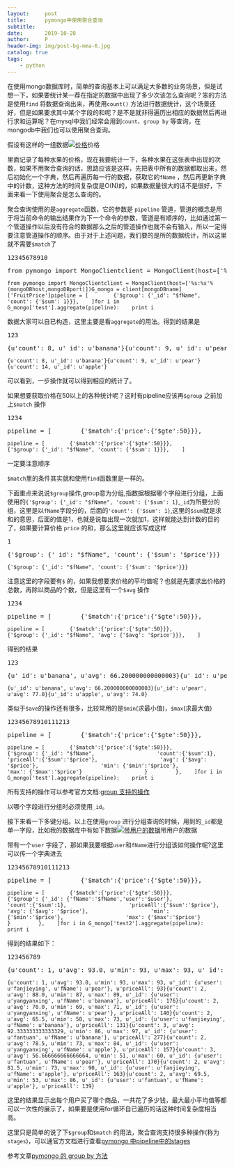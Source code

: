 ```yaml
---
layout:     post
title:      pymongo中使用聚合查询
subtitle:   
date:       2019-10-28
author:     P
header-img: img/post-bg-mma-6.jpg
catalog: true
tags:
    - python
---
```

在使用mongo数据库时，简单的查询基本上可以满足大多数的业务场景，但是试想一下，如果要统计某一荐在指定的数据中出现了多少次该怎么查询呢？笨的方法是使用`find` 将数据查询出来，再使用`count()` 方法进行数据统计，这个场景还好，但是如果要求其中某个字段的和呢？是不是就非得遍历出相应的数据然后再进行求和运算呢？在mysql中我们经常会用到`count`、`group by` 等查询，在mongodb中我们也可以使用聚合查询。

假设有这样的一组数据[<img src="/image/mongodata.png" alt="价格" />](https://www.yangyanxing.com/image/mongodata.png)价格

里面记录了每种水果的价格，现在我要统计一下，各种水果在这张表中出现的次数，如果不用聚合查询的话，思路应该是这样，先把表中所有的数据都取出来，然后初始化一个字典，然后再遍历每一行的数据，获取它的`fName` ，然后再更新字典中的计数，这种方法的时间复杂度是O(N)的，如果数据量很大的话不是很好，下面来看一下使用聚合是怎么查询的。

聚合查询使用的是`aggregate`函数，它的参数是 `pipeline` 管道，管道的概念是用于将当前命令的输出结果作为下一个命令的参数，管道是有顺序的，比如通过第一个管道操作以后没有符合的数据那么之后的管道操作也就不会有输入，所以一定得要注意管道操作的顺序。由于对于上述问题，我们要的是所的数据统计，所以这里就不需要`$match`了
<td class="gutter"><pre>12345678910</pre></td><td class="code" style="width: 644.5px;"><pre>from pymongo import MongoClientclient = MongoClient(host=['%s:%s'%(mongoDBhost,mongoDBport)])G_mongo = client[mongoDBname]['FruitPrice']pipeline = [        {'$group': {'_id': "$fName", 'count': {'$sum': 1}}},    ]for i in G_mongo['test'].aggregate(pipeline):    print i</pre></td>

```
from pymongo import MongoClientclient = MongoClient(host=['%s:%s'%(mongoDBhost,mongoDBport)])G_mongo = client[mongoDBname]['FruitPrice']pipeline = [        {'$group': {'_id': "$fName", 'count': {'$sum': 1}}},    ]for i in G_mongo['test'].aggregate(pipeline):    print i
```

数据大家可以自已构造，这里主要是看`aggregate`的用法。得到的结果是
<td class="gutter"><pre>123</pre></td><td class="code" style="width: 652.5px;"><pre>{u'count': 8, u'_id': u'banana'}{u'count': 9, u'_id': u'pear'}{u'count': 14, u'_id': u'apple'}</pre></td>

```
{u'count': 8, u'_id': u'banana'}{u'count': 9, u'_id': u'pear'}{u'count': 14, u'_id': u'apple'}
```

可以看到，一步操作就可以得到相应的统计了。

如果想要获取价格在50以上的各种统计呢？这时有pipeline应该再`$group` 之前加上`$match` 操作
<td class="gutter"><pre>1234</pre></td><td class="code" style="width: 652.5px;"><pre>pipeline = [        {'$match':{'price':{'$gte':50}}},        {'$group': {'_id': "$fName", 'count': {'$sum': 1}}},    ]</pre></td>

```
pipeline = [        {'$match':{'price':{'$gte':50}}},        {'$group': {'_id': "$fName", 'count': {'$sum': 1}}},    ]
```

一定要注意顺序

`$match`里的条件其实就和使用`find`函数里是一样的。

下面重点来说说`$group`操作,group意为分组,指数据根据哪个字段进行分组，上面使用的`{'$group': {'_id': "$fName", 'count': {'$sum': 1}`,`_id`为所要分的组，这里是以`fName`字段分的，后面的`'count': {'$sum': 1}`,这里的`$sum`就是求和的意思，后面的值是1，也就是说每出现一次就加1，这样就能达到计数的目的了，如果要计算价格 `price` 的和，那么这里就应该写成这样
<td class="gutter"><pre>1</pre></td><td class="code" style="width: 652.5px;"><pre>{'$group': {'_id': "$fName", 'count': {'$sum': '$price'}}}</pre></td>

```
{'$group': {'_id': "$fName", 'count': {'$sum': '$price'}}}
```

注意这里的字段要有`$` 的，如果我想要求价格的平均值呢？也就是先要求出价格的总数，再除以商品的个数，但是这里有一个`$avg` 操作
<td class="gutter"><pre>1234</pre></td><td class="code" style="width: 652.5px;"><pre>pipeline = [        {'$match':{'price':{'$gte':50}}},        {'$group': {'_id': "$fName", 'avg': {'$avg': '$price'}}},    ]</pre></td>

```
pipeline = [        {'$match':{'price':{'$gte':50}}},        {'$group': {'_id': "$fName", 'avg': {'$avg': '$price'}}},    ]
```

得到的结果
<td class="gutter"><pre>123</pre></td><td class="code" style="width: 652.5px;"><pre>{u'_id': u'banana', u'avg': 66.200000000000003}{u'_id': u'pear', u'avg': 77.0}{u'_id': u'apple', u'avg': 74.0}</pre></td>

```
{u'_id': u'banana', u'avg': 66.200000000000003}{u'_id': u'pear', u'avg': 77.0}{u'_id': u'apple', u'avg': 74.0}
```

类似于`$ave`的操作还有很多，比较常用的是`$min`(求最小值)，`$max`(求最大值)
<td class="gutter"><pre>12345678910111213</pre></td><td class="code" style="width: 644.5px;"><pre>pipeline = [        {'$match':{'price':{'$gte':50}}},        {'$group': {'_id': "$fName",                    'count':{'$sum':1},                    'priceAll':{'$sum':'$price'},                    'avg': {'$avg': '$price'},                    'min': {'$min':'$price'},                    'max': {'$max':'$price'}                    }         },    ]for i in G_mongo['test'].aggregate(pipeline):    print i</pre></td>

```
pipeline = [        {'$match':{'price':{'$gte':50}}},        {'$group': {'_id': "$fName",                    'count':{'$sum':1},                    'priceAll':{'$sum':'$price'},                    'avg': {'$avg': '$price'},                    'min': {'$min':'$price'},                    'max': {'$max':'$price'}                    }         },    ]for i in G_mongo['test'].aggregate(pipeline):    print i
```

所有支持的操作可以参考官方文档:[group 支持的操作](https://docs.mongodb.com/manual/reference/operator/aggregation/#accumulators-group)

以哪个字段进行分组时必须使用`_id`。

接下来看一下多键分组。以上在使用`group` 进行分组查询的时候，用到的`_id`都是单一字段，比如我的数据库中有如下数据[<img src="/image/mongodata2.png" alt="带用户的数据" />](https://www.yangyanxing.com/image/mongodata2.png)带用户的数据

带有一个`user` 字段了，那如果我要根据`user`和`fName`进行分组该如何操作呢?这里可以传一个字典进去
<td class="gutter"><pre>12345678910111213</pre></td><td class="code" style="width: 644.5px;"><pre>pipeline = [        {'$match':{'price':{'$gte':50}}},        {'$group': {'_id': {'fName':'$fName','user':'$user'},                    'count':{'$sum':1},                    'priceAll':{'$sum':'$price'},                    'avg': {'$avg': '$price'},                    'min': {'$min':'$price'},                    'max': {'$max':'$price'}                    }         },    ]for i in G_mongo['test2'].aggregate(pipeline):    print i</pre></td>

```
pipeline = [        {'$match':{'price':{'$gte':50}}},        {'$group': {'_id': {'fName':'$fName','user':'$user'},                    'count':{'$sum':1},                    'priceAll':{'$sum':'$price'},                    'avg': {'$avg': '$price'},                    'min': {'$min':'$price'},                    'max': {'$max':'$price'}                    }         },    ]for i in G_mongo['test2'].aggregate(pipeline):    print i
```

得到的结果如下：
<td class="gutter"><pre>123456789</pre></td><td class="code" style="width: 652.5px;"><pre>{u'count': 1, u'avg': 93.0, u'min': 93, u'max': 93, u'_id': {u'user': u'fanjieying', u'fName': u'pear'}, u'priceAll': 93}{u'count': 2, u'avg': 88.0, u'min': 87, u'max': 89, u'_id': {u'user': u'yangyanxing', u'fName': u'banana'}, u'priceAll': 176}{u'count': 2, u'avg': 70.0, u'min': 69, u'max': 71, u'_id': {u'user': u'yangyanxing', u'fName': u'pear'}, u'priceAll': 140}{u'count': 2, u'avg': 65.5, u'min': 58, u'max': 73, u'_id': {u'user': u'fanjieying', u'fName': u'banana'}, u'priceAll': 131}{u'count': 3, u'avg': 92.333333333333329, u'min': 86, u'max': 97, u'_id': {u'user': u'fantuan', u'fName': u'banana'}, u'priceAll': 277}{u'count': 2, u'avg': 78.5, u'min': 73, u'max': 84, u'_id': {u'user': u'yangyanxing', u'fName': u'apple'}, u'priceAll': 157}{u'count': 3, u'avg': 56.666666666666664, u'min': 51, u'max': 60, u'_id': {u'user': u'fantuan', u'fName': u'pear'}, u'priceAll': 170}{u'count': 2, u'avg': 81.5, u'min': 73, u'max': 90, u'_id': {u'user': u'fanjieying', u'fName': u'apple'}, u'priceAll': 163}{u'count': 2, u'avg': 69.5, u'min': 53, u'max': 86, u'_id': {u'user': u'fantuan', u'fName': u'apple'}, u'priceAll': 139}</pre></td>

```
{u'count': 1, u'avg': 93.0, u'min': 93, u'max': 93, u'_id': {u'user': u'fanjieying', u'fName': u'pear'}, u'priceAll': 93}{u'count': 2, u'avg': 88.0, u'min': 87, u'max': 89, u'_id': {u'user': u'yangyanxing', u'fName': u'banana'}, u'priceAll': 176}{u'count': 2, u'avg': 70.0, u'min': 69, u'max': 71, u'_id': {u'user': u'yangyanxing', u'fName': u'pear'}, u'priceAll': 140}{u'count': 2, u'avg': 65.5, u'min': 58, u'max': 73, u'_id': {u'user': u'fanjieying', u'fName': u'banana'}, u'priceAll': 131}{u'count': 3, u'avg': 92.333333333333329, u'min': 86, u'max': 97, u'_id': {u'user': u'fantuan', u'fName': u'banana'}, u'priceAll': 277}{u'count': 2, u'avg': 78.5, u'min': 73, u'max': 84, u'_id': {u'user': u'yangyanxing', u'fName': u'apple'}, u'priceAll': 157}{u'count': 3, u'avg': 56.666666666666664, u'min': 51, u'max': 60, u'_id': {u'user': u'fantuan', u'fName': u'pear'}, u'priceAll': 170}{u'count': 2, u'avg': 81.5, u'min': 73, u'max': 90, u'_id': {u'user': u'fanjieying', u'fName': u'apple'}, u'priceAll': 163}{u'count': 2, u'avg': 69.5, u'min': 53, u'max': 86, u'_id': {u'user': u'fantuan', u'fName': u'apple'}, u'priceAll': 139}
```

这里的结果显示出每个用户买了哪个商品，一共花了多少钱，最大最小平均值等都可以一次性的展示了，如果要是使用for循环自已遍历的话这种时间复杂度相当高。

这里只是简单的说了下`$group`和`$match` 的用法，聚合查询支持很多种操作(称为`stages`)，可以通官方文档进行查看[pymongo 中pipeline中的stages](https://docs.mongodb.com/manual/reference/operator/aggregation-pipeline/)

参考文章[pymongo 的 group by 方法](https://my.oschina.net/lionets/blog/727188)
